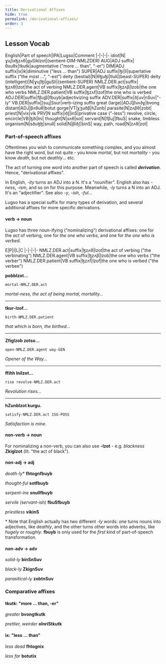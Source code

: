 ```yaml
---
title: Derivational Affixes
hide: true
permalink: /derivational-affixes/
order: 3
---
```


## Lesson Vocab

English|Part of speech|IPA|Lugso|Comment
|-|-|-|-
idiot|N|ɣuʃixɮzʌθ|guSiklzot|(sentient-DIM-NMLZDER)
AUG|ADJ suffix|θxuθx|tkutk|augmentative ("more ... than", "-er")
DIM|ADJ suffix|ix|ik|diminutive ("less ... than")
SUPER|ADJ suffix|ɮi|li|superlative suffix ("the most ...", "-est")
deity (bestial)|N|θɮuɮi|tluli|(beast-SUPER)
deity (intelligent)|N|ɣuʃɮi|guSli|(sentient-SUPER)
NMLZ.DER.act|suffix|ɮzʌθ|lzot|the act of verbing
NMLZ.DER.agent|VB suffix|ɮzʌβ|lzob|the one who verbs
NMLZ.DER.patient|VB suffix|ɮzʌf|lzof|the one who is verbed
ADJ.DER|suffix|fβujβ|fbuyb|adjectivizing suffix
ADV.DER|suffix|ðʃuv|nSuv|"-ly"
VB.DER|suffix|ʃsuɻ|Ssur|verb-izing suffix
great (large)|ADJ|βvʌðɣ|bvong
distant|ADJ|βʌθuθ|botut
gorge|VT|χʒuðβ|hZunb|
parasite|N|zʌβθ|zobt|
priest|N|vix|vik
PRV|N suffix|iðʃ|inS|privative case ("-less")
revolve, circle, encircle|VB|ɮði|lni|
thought|N|sʌθ|sot|
servant|N|fβuʃ|fbuS|
snake, limbless organism|N|sðuɮɮ|snull|
solid|N|βiðʃ|binS|
way, path, road|N|zʌθ|zot|

### Part-of-speech affixes

Oftentimes you wish to communicate something complex, and you almost have the right word, but not quite - you know _mortal_, but not _mortality_ - you know _death_, but not _deathly_... etc.

The act of turning one word into another part of speech is called _**derivation**_. Hence, "derivational affixes".

In English, _-ity_ turns an ADJ into a N. It's a "nounifier". English also has _-ness_, _-ism_, and so on for this purpose. Meanwhile, _-ly_ turns a N into an ADJ. It's an "adjectifier". See also _-y_, _-ish_, _-ful_...

Lugso has a special suffix for many types of derivation, and several additional affixes for more specific derivations.

#### verb -> noun

Lugso has three noun-ifying ("nominalizing") derivational affixes: one for the _act_ of verbing, one for _the one who verbs_, and one for _the one who is verbed_.

E|P|I|L|C
|-|-|-|-
NMLZ.DER.act|suffix|ɮzʌθ|lzot|the act of verbing ("the verbinating")
NMLZ.DER.agent|VB suffix|ɮzʌβ|lzob|the one who verbs ("the verber")
NMLZ.DER.patient|VB suffix|ɮzʌf|lzof|the one who is verbed ("the verbee")

**pobblzot...**

`mortal-NMLZ.DER.act`

_mortal-ness, the act of being mortal, mortality..._

---

**tkur-lzof...**

`birth-NMLZ.DER.patient`

_that which is born, the birthed..._

---

**Zfiglzob zotso...**

`open-NMLZ.DER.agent way-GEN`

_Opener of the Way..._

---

**ffihh lnilzot...**

`rise revolve-NMLZ.DER.act`

_Revolution rises..._

---

**hZunblzot kurgu.**

`satisfy-NMLZ.DER.act 1SG-POSS`

_Satisfaction is mine._

#### non-verb -> noun

For nominalizing a non-verb, you can also use **-lzot** - e.g. _blackness_ **Zkiglzot** (lit. "the act of black").

#### non-adj -> adj

_death-ly_* **fhtognfbuyb**

_thought-ful_ **sotfbuyb**

_serpent-ine_ **snullfbuyb**

_servile (servant-ish)_ **fbuSfbuyb**

_priestless_ **vikinS**

\* Note that English actually has two different _-ly_ words: one turns nouns into adjectives, like _deathly_, and the other turns other words into adverbs, like _hugely_ or _roughly_. **fbuyb** is only used for the _first_ kind of part-of-speech transformation.

#### non-adv -> adv

_solid-ly_  **binSnSuv**

_black-ly_ **ZkignSuv**

_parasitical-ly_ **zobtnSuv**

### Comparative affixes

#### tkutk: "more ... than, -er"

_greater_ **bvongtkutk**

_prettier, weirder_ **olnriStkutk**

#### ix: "less ... than"

_less dead_ **fhtognix**

_less far_ **botutix**

